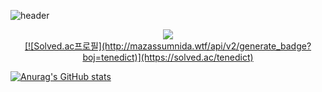 
![header](https://capsule-render.vercel.app/api?type=waving&color=random&height=300&section=header&text=SangNamJa%20JAEYUN&fontSize=85)

<center><a href="https://www.instagram.com/answodbs83/" target="_blank"><img src="https://img.shields.io/badge/INSTAGRAM-E4400F?style=flat-square&logo=Instagram&logoColor=white"/></center>



<center>[![Solved.ac프로필](http://mazassumnida.wtf/api/v2/generate_badge?boj=tenedict)](https://solved.ac/tenedict)</center>



![Anurag's GitHub stats](https://github-readme-stats.vercel.app/api?username=tenedict&theme=swift&show_icons=true)

